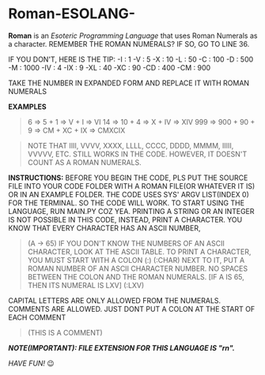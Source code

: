 # Roman-ESOLANG-
**Roman** is an *Esoteric Programming Language* that uses Roman Numerals as a character.
REMEMBER THE ROMAN NUMERALS? IF SO, GO TO LINE 36.

IF YOU DON'T, HERE IS THE TIP:
    -I : 1
    -V : 5
    -X : 10
    -L : 50
    -C : 100
    -D : 500
    -M : 1000
    -IV : 4
    -IX : 9
    -XL : 40
    -XC : 90
    -CD : 400
    -CM : 900

TAKE THE NUMBER IN EXPANDED FORM AND REPLACE IT WITH ROMAN NUMERALS

**EXAMPLES**

> 6  => 5 + 1 => V + I => VI
> 14 => 10 + 4 => X + IV => XIV
> 999 => 900 + 90 + 9 => CM + XC + IX => CMXCIX

> NOTE THAT IIII, VVVV, XXXX, LLLL, CCCC, DDDD, MMMM, IIIII, VVVVV, ETC. STILL WORKS IN THE CODE. HOWEVER, IT DOESN'T COUNT AS A ROMAN NUMERALS.

**INSTRUCTIONS:**
BEFORE YOU BEGIN THE CODE, PLS PUT THE SOURCE FILE INTO YOUR CODE FOLDER WITH A ROMAN FILE(OR WHATEVER IT IS) OR IN AN EXAMPLE FOLDER. THE CODE USES SYS' ARGV LIST(INDEX 0) FOR THE TERMINAL. SO THE CODE WILL WORK.
TO START USING THE LANGUAGE, RUN MAIN.PY COZ YEA.
PRINTING A STRING OR AN INTEGER IS NOT POSSIBLE IN THIS CODE, INSTEAD, PRINT A CHARACTER.
YOU KNOW THAT EVERY CHARACTER HAS AN ASCII NUMBER,
> (A -> 65)
IF YOU DON'T KNOW THE NUMBERS OF AN ASCII CHARACTER, LOOK AT THE ASCII TABLE.
TO PRINT A CHARACTER, YOU MUST START WITH A COLON (:)
> (:CHAR)
NEXT TO IT, PUT A ROMAN NUMBER OF AN ASCII CHARACTER NUMBER. NO SPACES BETWEEN THE COLON AND THE ROMAN NUMERALS.
[IF A IS 65, THEN ITS NUMERAL IS LXV]
> (:LXV)

CAPITAL LETTERS ARE ONLY ALLOWED FROM THE NUMERALS.
COMMENTS ARE ALLOWED. JUST DONT PUT A COLON AT THE START OF EACH COMMENT
> (THIS IS A COMMENT)

***NOTE(IMPORTANT): FILE EXTENSION FOR THIS LANGUAGE IS "rn".***

*HAVE FUN!* :wink:

